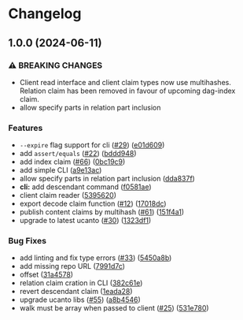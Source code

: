 # Changelog

## 1.0.0 (2024-06-11)


### ⚠ BREAKING CHANGES

* Client read interface and client claim types now use multihashes. Relation claim has been removed in favour of upcoming dag-index claim.
* allow specify parts in relation part inclusion

### Features

* `--expire` flag support for cli ([#29](https://github.com/w3s-project/content-claims/issues/29)) ([e01d609](https://github.com/w3s-project/content-claims/commit/e01d609c8ab29ae3adc1ef8720ae79bf59d5ffc7))
* add `assert/equals` ([#22](https://github.com/w3s-project/content-claims/issues/22)) ([bddd948](https://github.com/w3s-project/content-claims/commit/bddd948db5e1628d20b4d31796690b40b654a720))
* add index claim ([#66](https://github.com/w3s-project/content-claims/issues/66)) ([0bc19c9](https://github.com/w3s-project/content-claims/commit/0bc19c9108cf43d7c45390d6a1257eced81420ed))
* add simple CLI ([a9e13ac](https://github.com/w3s-project/content-claims/commit/a9e13ac8f52d3ac674f7bed8b5708933082c772e))
* allow specify parts in relation part inclusion ([dda837f](https://github.com/w3s-project/content-claims/commit/dda837f7177fc66ec2ab0acd126900f442e4637a))
* **cli:** add descendant command ([f0581ae](https://github.com/w3s-project/content-claims/commit/f0581ae33e5a5aa7c6c88383be8b952e7155907e))
* client claim reader ([5395620](https://github.com/w3s-project/content-claims/commit/5395620926a7c6da325a3b617d0fd9d8bba09bac))
* export decode claim function ([#12](https://github.com/w3s-project/content-claims/issues/12)) ([17018dc](https://github.com/w3s-project/content-claims/commit/17018dc9de8b14937fff9e5e4cf47bc5c0d55cb7))
* publish content claims by multihash ([#61](https://github.com/w3s-project/content-claims/issues/61)) ([151f4a1](https://github.com/w3s-project/content-claims/commit/151f4a1461b8060fe33f6e5c1622bc6b02165c28))
* upgrade to latest ucanto ([#30](https://github.com/w3s-project/content-claims/issues/30)) ([1323df1](https://github.com/w3s-project/content-claims/commit/1323df1a3c034805c2d08733be7349991971c68e))


### Bug Fixes

* add linting and fix type errors ([#33](https://github.com/w3s-project/content-claims/issues/33)) ([5450a8b](https://github.com/w3s-project/content-claims/commit/5450a8bc207fb75b73a25ceed8d5091d0f95be65))
* add missing repo URL ([7991d7c](https://github.com/w3s-project/content-claims/commit/7991d7cbb77f84c96285bb776feb22994d67c8e8))
* offset ([31a4578](https://github.com/w3s-project/content-claims/commit/31a4578c13093fdf958890fe20bf7b8fcc625df4))
* relation claim cration in CLI ([382c61e](https://github.com/w3s-project/content-claims/commit/382c61e45f504e1fe084d574006d13f008a389f9))
* revert descendant claim ([1eada28](https://github.com/w3s-project/content-claims/commit/1eada2857b088e6aec81f9ecd5d5a9630597cbd6))
* upgrade ucanto libs ([#55](https://github.com/w3s-project/content-claims/issues/55)) ([a8b4546](https://github.com/w3s-project/content-claims/commit/a8b4546c69a656e965cf39b1008b75eb6a006bf1))
* walk must be array when passed to client ([#25](https://github.com/w3s-project/content-claims/issues/25)) ([531e780](https://github.com/w3s-project/content-claims/commit/531e780eefc2e26bdf8fc1f9bb2897954b6eb903))
